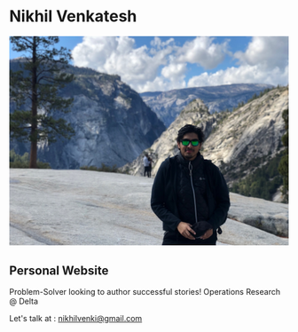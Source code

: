 # Nikhil Venkatesh

![My photo](profile_pic.JPG)

## Personal Website

Problem-Solver looking to author successful stories!
Operations Research @ Delta

Let's talk at : nikhilvenki@gmail.com

